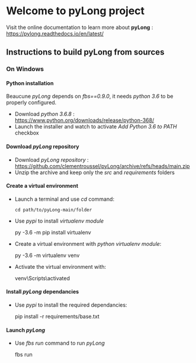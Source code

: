 # Welcome to pyLong project

Visit the online documentation to learn more about **pyLong** : https://pylong.readthedocs.io/en/latest/

## Instructions to build **pyLong** from sources

### On Windows

#### Python installation

Beaucune *pyLong* depends on *fbs==0.9.0*, it needs *python 3.6* to be properly configured.  

* Download *python 3.6.8* : https://www.python.org/downloads/release/python-368/
* Launch the installer and watch to activate *Add Python 3.6 to PATH* checkbox

#### Download *pyLong* repository

* Download *pyLong repository* : https://github.com/clementroussel/pyLong/archive/refs/heads/main.zip
* Unzip the archive and keep only the *src* and *requirements* folders

#### Create a virtual environment

* Launch a terminal and use *cd* command:

   ```cd path/to/pyLong-main/folder```

* Use *pypi* to install *virtualenv module*

   py -3.6 -m pip install virtualenv

* Create a virtual environment with *python virtualenv module*:

    py -3.6 -m virtualenv venv

* Activate the virtual environment with:

   venv\Scripts\activated

#### Install *pyLong* dependancies

* Use *pypi* to install the required dependancies:

   pip install -r requirements/base.txt

#### Launch *pyLong*

* Use *fbs run* command to run *pyLong*

   fbs run







